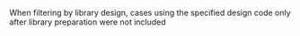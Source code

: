 When filtering by library design, cases using the specified design code only after library
preparation were not included
